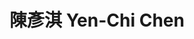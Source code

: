 ---
chinese_name: 陳彥淇
english_name: Yen-Chi Chen
title: 陳彥淇 Yen-Chi Chen
id: chenyenchi
collection: members
type: full-time research assistant
position: Full-time Research Assistant 
department: Becker Friedman Institute, University of Chicago
image_path: https://source.unsplash.com/collection/139386/600x600?a=.png
collection: members
photo: ft_ra/chenyenchi.jpeg
blurb: 123
---